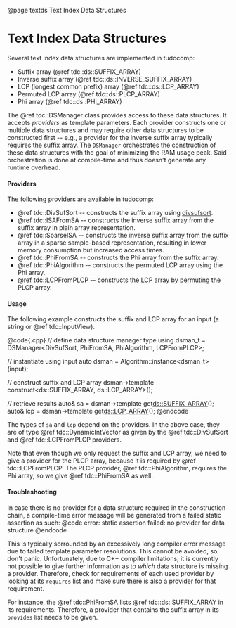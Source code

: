 @page textds Text Index Data Structures

# Text Index Data Structures
Several text index data structures are implemented in tudocomp:
* Suffix array (@ref tdc::ds::SUFFIX_ARRAY)
* Inverse suffix array (@ref tdc::ds::INVERSE_SUFFIX_ARRAY)
* LCP (longest common prefix) array (@ref tdc::ds::LCP_ARRAY)
* Permuted LCP array (@ref tdc::ds::PLCP_ARRAY)
* Phi array (@ref tdc::ds::PHI_ARRAY)

The @ref tdc::DSManager class provides access to these data structures. It
accepts *providers* as template parameters. Each provider constructs one or
multiple data structures and may require other data structures to be constructed
first -- e.g., a provider for the inverse suffix array typically requires the
suffix array. The `DSManager` orchestrates the construction of these data
structures with the goal of minimizing the RAM usage peak. Said orchestration
is done at compile-time and thus doesn't generate any runtime overhead.

#### Providers
The following providers are available in tudocomp:
* @ref tdc::DivSufSort -- constructs the suffix array using
  [divsufsort](https://github.com/y-256/libdivsufsort).
* @ref tdc::ISAFromSA -- constructs the inverse suffix array from the suffix
  array in plain array representation.
* @ref tdc::SparseISA -- constructs the inverse suffix array from the suffix
  array in a sparse sample-based representation, resulting in lower memory
  consumption but increased access times.
* @ref tdc::PhiFromSA -- constructs the Phi array from the suffix array.
* @ref tdc::PhiAlgorithm -- constructs the permuted LCP array using the Phi
  array.
* @ref tdc::LCPFromPLCP -- constructs the LCP array by permuting the PLCP array.

#### Usage
The following example constructs the suffix and LCP array for an input
(a string or @ref tdc::InputView).

@code{.cpp}
// define data structure manager type
using dsman_t = DSManager<DivSufSort, PhiFromSA, PhiAlgorithm, LCPFromPLCP>;

// instantiate using input
auto dsman = Algorithm::instance<dsman_t>(input);

// construct suffix and LCP array
dsman->template construct<ds::SUFFIX_ARRAY, ds::LCP_ARRAY>();

// retrieve results
auto& sa = dsman->template get<ds::SUFFIX_ARRAY>();
auto& lcp = dsman->template get<ds::LCP_ARRAY>();
@endcode

The types of `sa` and `lcp` depend on the providers. In the above case, they are
of type @ref tdc::DynamicIntVector as given by the @ref tdc::DivSufSort and
@ref tdc::LCPFromPLCP providers.

Note that even though we only request the suffix and LCP array, we need to
give a provider for the PLCP array, because it is required by
@ref tdc::LCPFromPLCP. The PLCP provider, @ref tdc::PhiAlgorithm, requires
the Phi array, so we give @ref tdc::PhiFromSA as well.

#### Troubleshooting
In case there is no provider for a data structure required in the construction
chain, a compile-time error message will be generated from a failed static
assertion as such:
@code
error: static assertion failed: no provider for data structure
@endcode

This is typically sorrounded by an excessively long compiler error
message due to failed template parameter resolutions. This cannot be avoided,
so don't panic.
Unfortunately, due to C++ compiler limitations, it is currently not possible to
give further information as to *which* data structure is missing a provider.
Therefore, check for requirements of each used provider by looking at its
`requires` list and make sure there is also a provider for that requirement.

For instance, the @ref tdc::PhiFromSA lists @ref tdc::ds::SUFFIX_ARRAY in its
requirements. Therefore, a provider that contains the suffix array in its
`provides` list needs to be given.
